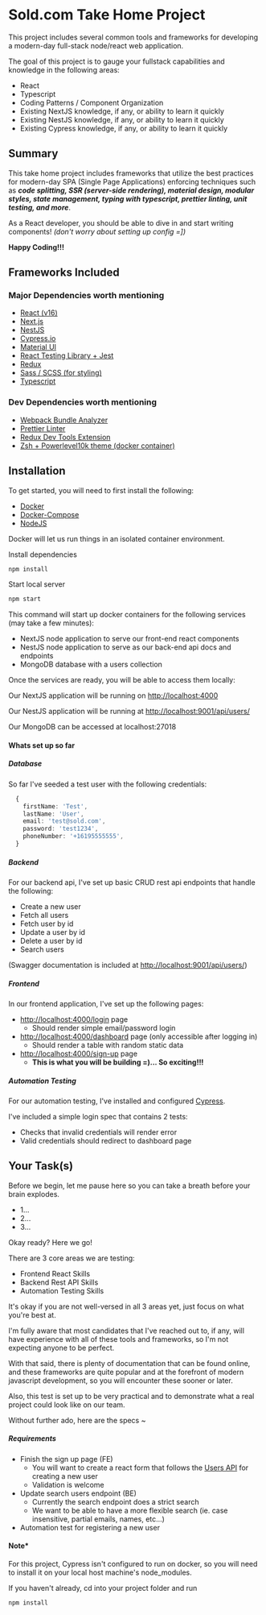 # Sold.com Take Home Project

This project includes several common tools and frameworks for developing a modern-day full-stack node/react web application.

The goal of this project is to gauge your fullstack capabilities and knowledge in the following areas:

- React
- Typescript
- Coding Patterns / Component Organization
- Existing NextJS knowledge, if any, or ability to learn it quickly
- Existing NestJS knowledge, if any, or ability to learn it quickly
- Existing Cypress knowledge, if any, or ability to learn it quickly

## Summary

This take home project includes frameworks that utilize the best practices for modern-day SPA (Single Page Applications) enforcing techniques such as _**code splitting, SSR (server-side rendering), material design, modular styles, state management, typing with typescript, prettier linting, unit testing, and more**_.

As a React developer, you should be able to dive in and start writing components!
_(don't worry about setting up config =])_

**Happy Coding!!!**

## Frameworks Included

### Major Dependencies worth mentioning

- [React (v16)](https://reactjs.org/)
- [Next.js](https://nextjs.org/docs/)
- [NestJS](https://nestjs.com/)
- [Cypress.io](https://www.cypress.io/)
- [Material UI](https://material-ui.com/)
- [React Testing Library + Jest](https://github.com/testing-library/react-testing-library)
- [Redux](https://www.valentinog.com/blog/redux/)
- [Sass / SCSS (for styling)](https://sass-lang.com/)
- [Typescript](https://medium.com/@wittydeveloper/typescript-learn-the-basics-2f56eb9b02eb)

### Dev Dependencies worth mentioning

- [Webpack Bundle Analyzer](https://github.com/webpack-contrib/webpack-bundle-analyzer)
- [Prettier Linter](https://prettier.io/)
- [Redux Dev Tools Extension](https://github.com/reduxjs/redux-devtools)
- [Zsh + Powerlevel10k theme (docker container)](https://github.com/romkatv/powerlevel10k)

## Installation

To get started, you will need to first install the following:

- [Docker](https://docs.docker.com/get-docker/)
- [Docker-Compose](https://docs.docker.com/compose/)
- [NodeJS](https://nodejs.org/en/)

Docker will let us run things in an isolated container environment.

Install dependencies

```bash
npm install
```

Start local server

```bash
npm start
```

This command will start up docker containers for the following services (may take a few minutes):

- NextJS node application to serve our front-end react components
- NestJS node application to serve as our back-end api docs and endpoints
- MongoDB database with a users collection

Once the services are ready, you will be able to access them locally:

Our NextJS application will be running on [http://localhost:4000](http://localhost:4000)

Our NestJS application will be running at [http://localhost:9001/api/users/](http://localhost:9001/api/users/)

Our MongoDB can be accessed at localhost:27018

#### Whats set up so far

##### Database

So far I've seeded a test user with the following credentials:

```ts
  {
    firstName: 'Test',
    lastName: 'User',
    email: 'test@sold.com',
    password: 'test1234',
    phoneNumber: '+16195555555',
  }
```

##### Backend

For our backend api, I've set up basic CRUD rest api endpoints that handle the following:

- Create a new user
- Fetch all users
- Fetch user by id
- Update a user by id
- Delete a user by id
- Search users

(Swagger documentation is included at [http://localhost:9001/api/users/](http://localhost:9001/api/users/))

##### Frontend

In our frontend application, I've set up the following pages:

- [http://localhost:4000/login](http://localhost:4000/login) page
  - Should render simple email/password login
- [http://localhost:4000/dashboard](http://localhost:4000/dashboard) page (only accessible after logging in)
  - Should render a table with random static data
- [http://localhost:4000/sign-up](http://localhost:4000/sign-up) page
  - **This is what you will be building =)... So exciting!!!**

##### Automation Testing

For our automation testing, I've installed and configured [Cypress](https://www.cypress.io/).

I've included a simple login spec that contains 2 tests:

- Checks that invalid credentials will render error
- Valid credentials should redirect to dashboard page

## Your Task(s)

Before we begin, let me pause here so you can take a breath before your brain explodes.

- 1...
- 2...
- 3...

Okay ready? Here we go!

There are 3 core areas we are testing:

- Frontend React Skills
- Backend Rest API Skills
- Automation Testing Skills

It's okay if you are not well-versed in all 3 areas yet, just focus on what you're best at.

I'm fully aware that most candidates that I've reached out to, if any, will have experience with all of these tools and frameworks, so I'm not expecting anyone to be perfect.

With that said, there is plenty of documentation that can be found online, and these frameworks are quite popular and at the forefront of modern javascript development, so you will encounter these sooner or later.

Also, this test is set up to be very practical and to demonstrate what a real project could look like on our team.

Without further ado, here are the specs ~

##### Requirements

- Finish the sign up page (FE)
  - You will want to create a react form that follows the [Users API](http://localhost:9001/api/users/#/) for creating a new user
  - Validation is welcome
- Update search users endpoint (BE)
  - Currently the search endpoint does a strict search
  - We want to be able to have a more flexible search (ie. case insensitive, partial emails, names, etc...)
- Automation test for registering a new user

#### Note\*

For this project, Cypress isn't configured to run on docker, so you will need to install it on your local host machine's node_modules.

If you haven't already, cd into your project folder and run

```bash
npm install
```
